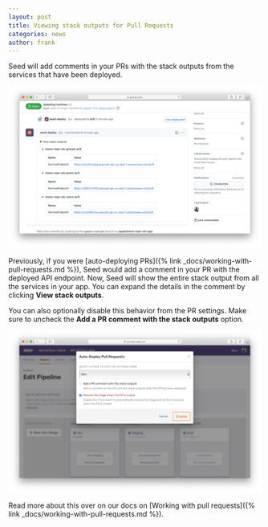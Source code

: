 ```yaml
---
layout: post
title: Viewing stack outputs for Pull Requests
categories: news
author: frank
---
```


Seed will add comments in your PRs with the stack outputs from the services that have been deployed.

![Seed PR comment with stack outputs](/assets/blog/viewing-stack-outputs-for-pull-requests/seed-pr-comment-with-stack-outputs.png)

Previously, if you were [auto-deploying PRs]({% link _docs/working-with-pull-requests.md %}), Seed would add a comment in your PR with the deployed API endpoint. Now, Seed will show the entire stack output from all the services in your app. You can expand the details in the comment by clicking **View stack outputs**. 

You can also optionally disable this behavior from the PR settings. Make sure to uncheck the **Add a PR comment with the stack outputs** option.

![Disable Seed PR stack outputs comment](/assets/blog/viewing-stack-outputs-for-pull-requests/disable-seed-pr-stack-outputs-comment.png)

Read more about this over on our docs on [Working with pull requests]({% link _docs/working-with-pull-requests.md %}).
